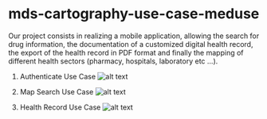 # mds-cartography-use-case-meduse

Our project consists in realizing a mobile application, allowing the search for drug information, the documentation of a customized digital health record, the export of the health record in PDF format and finally the mapping of different health sectors (pharmacy, hospitals, laboratory etc ...).


1. Authenticate Use Case
![alt text](https://github.com/mrspeedrun-code/mds-cartography-use-case-meduse/blob/main/Use%20Case/1_authentification_use_case.png)

2. Map Search Use Case
![alt text](https://github.com/mrspeedrun-code/mds-cartography-use-case-meduse/blob/main/Use%20Case/2_map_search_use_case.png)

3. Health Record Use Case
![alt text](https://github.com/mrspeedrun-code/mds-cartography-use-case-meduse/blob/main/Use%20Case/3_health_record_use_case.png)



